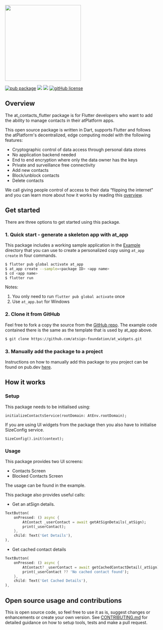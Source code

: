 <img width=250px src="https://atsign.dev/assets/img/atPlatform_logo_gray.svg?sanitize=true">


[![pub package](https://img.shields.io/pub/v/at_client_mobile)](https://pub.dev/packages/at_client_mobile) [![](https://img.shields.io/static/v1?label=Backend&message=atPlatform&color=<COLOR>)](https://atsign.dev) [![](https://img.shields.io/static/v1?label=Publisher&message=Atsign&color=F05E3E)](https://atsign.com) [![gitHub license](https://img.shields.io/badge/license-BSD3-blue.svg)](./LICENSE)


## Overview

The at_contacts_flutter package is for Flutter developers who want to add the ability to manage contacts in their atPlatform apps.

This open source package is written in Dart, supports Flutter and follows the atPlatform's decentralized, edge computing model with the following features: 
- Cryptographic control of data access through personal data stores
- No application backend needed
- End to end encryption where only the data owner has the keys
- Private and surveillance free connectivity
- Add new contacts
- Block/unblock contacts
- Delete contacts

We call giving people control of access to their data “flipping the internet” and you can learn more about how it works by reading this [overview](https://atsign.dev/docs/overview/).

## Get started
There are three options to get started using this package.

### 1. Quick start - generate a skeleton app with at_app
This package includes a working sample application in the [Example](https://github.com/atsign-foundation/at_widgets/tree/trunk/at_contacts_flutter/example) directory that you can use to create a personalized copy using ```at_app create``` in four commands.

```sh
$ flutter pub global activate at_app 
$ at_app create --sample=<package ID> <app name> 
$ cd <app name>
$ flutter run
```
Notes: 
1. You only need to run ```flutter pub global activate``` once
2. Use ```at_app.bat``` for Windows

### 2. Clone it from GitHub
Feel free to fork a copy the source from the [GitHub repo](https://github.com/atsign-foundation/at_widgets). The example code contained there is the same as the template that is used by at_app above.

```sh
$ git clone https://github.com/atsign-foundation/at_widgets.git
```

### 3. Manually add the package to a project

Instructions on how to manually add this package to you project can be found on pub.dev [here](https://pub.dev/packages/at_contacts_flutter/install).


## How it works

### Setup
This package needs to be initialised using:
```
initializeContactsService(rootDomain: AtEnv.rootDomain);
```

If you are using UI widgets from the package then you also have to initialise SizeConfig service.
```
SizeConfig().init(context);
```

### Usage

This package provides two UI screens:
- Contacts Screen
- Blocked Contacts Screen

The usage can be found in the example.


This package also provides useful calls:

- Get an atSign details.

```dart
TextButton(
    onPressed: () async {
        AtContact _userContact = await getAtSignDetails(_atSign);
        print(_userContact);
    },
    child: Text('Get Details'), 
),
```

- Get cached contact details

```dart
TextButton(
    onPressed: () async {
        AtContact? _userContact = await getCachedContactDetail(_atSign);
        print(_userContact ?? 'No cached contact found');
    },
    child: Text('Get Cached Details'), 
),
```

## Open source usage and contributions
This is  open source code, so feel free to use it as is, suggest changes or enhancements or create your own version. See [CONTRIBUTING.md](https://github.com/atsign-foundation/at_widgets/blob/trunk/CONTRIBUTING.md) for detailed guidance on how to setup tools, tests and make a pull request.
